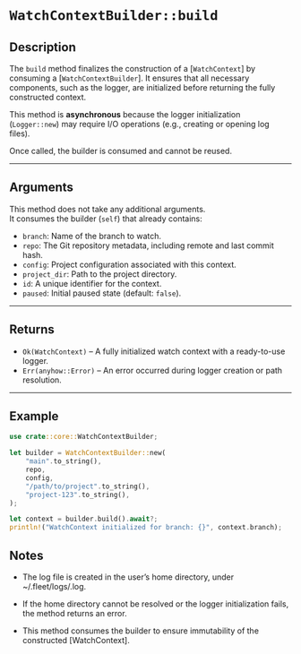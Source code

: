 # `WatchContextBuilder::build`

## Description
The `build` method finalizes the construction of a [`WatchContext`] by consuming a 
[`WatchContextBuilder`]. It ensures that all necessary components, such as the logger, 
are initialized before returning the fully constructed context.

This method is **asynchronous** because the logger initialization (`Logger::new`) 
may require I/O operations (e.g., creating or opening log files).

Once called, the builder is consumed and cannot be reused.

---

## Arguments
This method does not take any additional arguments.  
It consumes the builder (`self`) that already contains:

- `branch`: Name of the branch to watch.
- `repo`: The Git repository metadata, including remote and last commit hash.
- `config`: Project configuration associated with this context.
- `project_dir`: Path to the project directory.
- `id`: A unique identifier for the context.
- `paused`: Initial paused state (default: `false`).

---

## Returns
- `Ok(WatchContext)` – A fully initialized watch context with a ready-to-use logger.
- `Err(anyhow::Error)` – An error occurred during logger creation or path resolution.

---

## Example

```rust
use crate::core::WatchContextBuilder;

let builder = WatchContextBuilder::new(
    "main".to_string(),
    repo,
    config,
    "/path/to/project".to_string(),
    "project-123".to_string(),
);

let context = builder.build().await?;
println!("WatchContext initialized for branch: {}", context.branch);
```

## Notes

- The log file is created in the user’s home directory, under ~/.fleet/logs/<id>.log.

- If the home directory cannot be resolved or the logger initialization fails,
  the method returns an error.

- This method consumes the builder to ensure immutability of the constructed
  [WatchContext].